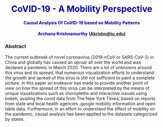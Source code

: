 # <center><font color=darkblue> CoVID-19 - A Mobility Perspective</font></center>
#### <center><font color=darkblue> Causal Analysis Of CoVID-19 based on Mobility Patterns</font></center>
#### <center><font color=darkblue> Archana Krishnamurthy (Akrishn@iu.edu)</font></center>

### Abstract

The current outbreak of novel coronavirus (2019-nCoV or SARS-CoV-2) in China and globally has caused an uproar all over the world and was declared a pandemic in March 2020. There are a lot of unknowns around this virus and its spread, that numerous visualization efforts to understand the growth and spread of this virus is still not sufficient to paint a complete picture. In this paper an endeavor has made to provide another point of view on how the spread of this virus can be interpreted by the means of unique visualizations such as choropleths and interactive visuals using bokeh, availing the covid data from The New York Times, based on reports from state and local health agencies ,google mobility information and open table data. Furthermore, in an effort to understand the effect of mobility on the pandemic, causal analysis has been applied to the datasets categorized by states. 
